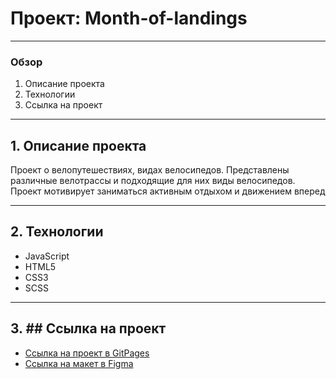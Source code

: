 # Проект: Month-of-landings
____
### Обзор ###
1. Описание проекта
2. Технологии
3. Ссылка на проект
____
## 1. Описание проекта ##
Проект о велопутешествиях, видах велосипедов. Представлены различные велотрассы и подходящие для них виды велосипедов. Проект мотивирует заниматься активным отдыхом и движением вперед

___
## 2. Технологии ##
* JavaScript
* HTML5
* CSS3
* SCSS

___
## 3. ## Ссылка на проект
* [Ссылка на проект в GitPages](https://danielermal.github.io/Month-of-landings/)
* [Ссылка на макет в Figma](https://www.figma.com/file/G3UWFlQmNtNs67751YiDH2/Month-of-Landings?node-id=0%3A1)
